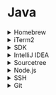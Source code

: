 # Java

<details><summary>Homebrew</summary>

[Homebrew](https://brew.sh/)

```bash
/bin/bash -c "$(curl -fsSL https://raw.githubusercontent.com/Homebrew/install/HEAD/install.sh)"
```

[Homebrew Formulae](https://formulae.brew.sh/) < brew 통해서 설치하고 싶은 패키지 검색

</details>

<details><summary>iTerm2</summary>

[iTerm2](https://iterm2.com/)

```bash
brew install --cask iterm2
```

### Prompt 설정하기

✅ .zshrc에 **커스텀 명령어 라인** **설정** 코드와 **언어 설정** 코드를 입력합니다.

** 언어 설정 코드는 Mac 시스템 언어가 한글일 경우에만 추가해주세요.

1. .zshrc 파일을 vim편집기로 열어주세요.

```bash
## .zshrc 파일을 편집하기
vi ~/.zshrc
```

2. zshrc 파일에 아래 코드를 입력해주세요.

```bash
## COMMAND LINE CUSTOM
PS1="~ "

## LANGUAGE
LANG="en_US.UTF-8"
```

</details>

<details><summary>SDK</summary>

[SDK MAN](https://sdkman.io/)

```bash
curl -s "https://get.sdkman.io" | bash
```

```bash
export SDKMAN_DIR="$HOME/.sdkman"
[[ -s "$HOME/.sdkman/bin/sdkman-init.sh" ]] && source "$HOME/.sdkman/bin/sdkman-init.sh"
```

```bash
source ~/.zshrc
```

```bash
sdk --help
```

```bash
# Temurin jdk 목록 확인 
sdk list java | grep tem

# jdk 설치
sdk install java 18.0.1-tem

# 설치된 jdk 목록 확인 
sdk list java | grep installed

# 현재 사용중인 jdk 확인
sdk current

# 현재 java 버전 확인
java —version
```

이미 설치된 자바버젼으로 인해 IDE에서 환경변수 수정 관련 에러가 발생한다면

```bash
export JAVA_HOME="$HOME/.sdkman/candidates/java/current"
```

```bash
sdk --help
```

</details>
<details><summary>IntelliJ IDEA</summary>

[Formulae 검색](https://formulae.brew.sh/cask/intellij-idea#default)
*CE버젼은 검색

### 단축 명령어 설정하기

1. 상단 메뉴 중 `tools` → `create command line` 를 클릭하거나 `shift` 키를 두번 눌러 `create command line`-luncher 를 검색하여 클릭해줍니다. `ok` 를
   눌러 intellij 열기 명령어를 생성해줍니다.

2. 생성한 명령어는 iterm에서 해당 폴더를 intelliJ를 이용해 프로젝트를 여는데 사용됩니다. 프로젝트를 열 때 터미널에서 idea <경로> 명령어를 이용해 열어주세요.

### 설정 추가하기

아래의 설정을 추가로 변경해주세요.

1. [**IntelliJ Java import wildcard 죽이기!
   **](https://www.jetbrains.com/help/idea/creating-and-optimizing-imports.html#disable-wildcard-imports)
2. **[IntelliJ 힌트 죽이기!](https://www.jetbrains.com/help/idea/2022.2/viewing-reference-information.html#inlay-hints)**

```bash
brew install --cask intellij-idea
```

</details>
<details><summary>Sourcetree</summary>

# Git GUI

```bash
brew install --cask sourcetree
```

의심 팝업시 Finder에서 보기 > 우클릭 열기 > 열기로 설치 완료
</details>
<details><summary>Node.js</summary>

# 자바스크립트 런타임

1. 아래 명령어를 복사한 뒤 iterm에서 붙여넣기해서 설치해주세요.

    ```bash
    brew install fnm
    ```

2. 아래 과정을 통해 현재 터미널에서 바로 사용하기 위해 명령어를 zshrc 파일에 추가해줍니다.
    1. vim모드로 파일열기

        ```bash
        vi ~/.zshrc
        ```

    2. `i`를 눌러 편집모드 시작
    3. 명령어 붙여넣기

        ```bash
        eval "$(fnm env)"
        ```

    4. `esc`키를 눌러 편집모드 종료
    5. `:`키, `w`키, `q`키를 차례로 누르고 enter키를 눌러 저장하고 vim모드에서 나가기
    6. 저장한 파일 적용하기

3. 아래의 명령어를 순서대로 입력하여 설치된 fnm으로 설치가능한 노드의 버전을 확인하고 LTS(Long Term Support) 버전을 설치해주세요.

</details>
<details><summary>SSH</summary>

# Secure shell

1. 터미널에서 아래 명령어를 입력해 키가 존재하는 지 확인해주세요.

    ```bash
    ls -al ~/.ssh
    ```

2. 확인 후 키가 없다면 아래의 명령어를 입력해 키를 생성해줍니다. 쌍따옴표로 되어있는 부분에는 **GitHub**에 등록되어있는 **자신의 메일주소**를 입력해주세요.

    ```bash
    ssh-keygen -t ed25519 -C "GitHub 이메일 주소"
    ```

3. 화면에 "Enter a file in which to save the key,”라는 메세지가 나오면 Enter키를 입력해주세요. 그 후 화면에 아래와 같은 메세지가 나오면 차례대로 엔터를 두 번 입력해주세요.

    ```bash
    > Enter passphrase (empty for no passphrase): [Type a passphrase]
    > Enter same passphrase again: [Type passphrase again]
    ```

4. 아래 명령어를 입력해주세요.

    ```bash
    eval "$(ssh-agent -s)"
    ```

5. 아래 과정을 통해 ssh 키를 ssh-agent에 추가해주세요.
    1. `config` 파일 존재 여부 확인 명령어 입력하기

        ```bash
        open ~/.ssh/config
        ```

    2. `config` 파일 생성하기

        ```bash
        touch ~/.ssh/config
        ```

    3. vim모드로 `config` 파일 열고 코드 입력하기

        ```bash
        vi ~/.ssh/config
        ```

    4. `i`를 눌러 편집모드 시작
    5. 명령어 붙여넣기

        ```bash
        Host *
          AddKeysToAgent yes
          UseKeychain yes
          IdentityFile ~/.ssh/id_ed25519
        ```

    6. `esc`키를 눌러 편집모드 종료
    7. `:`키, `w`키, `q`키를 차례로 누르고 enter키를 눌러 저장하고 vim모드에서 나가기
6. 아래 명령어를 입력해 ssh에 설정을 등록합니다.

    ```bash
    ssh-add -K ~/.ssh/id_ed25519
    ```

7. 아래 명령어를 입력해 ssh 키를 복사해줍니다.

    ```bash
    pbcopy < ~/.ssh/id_ed25519.pub
    ```

8. GitHub 페이지의 우측 상단 메뉴에서 “Settings”를 클릭한 후 “Access”부분의 “SSH and GPC keys”를 클릭합니다.


9. “New SSH key” 버튼을 클릭합니다.


10. “Title” 부분에는 Key 이름을 지정해서 입력해주고 “”Key” 부분에는 복사된 ssh 키를 붙여넣어줍니다.


11. “Add SSH Key” 버튼을 클릭해줍니다.

12. GitHub 비밀번호를 입력해 완료를 해줍니다.

</details>

<details><summary>Git</summary>

### **설치하기**

1. 아래 명령어를 복사한 뒤 터미널에서 붙여넣기해서 설치해주세요.

    ```bash
    brew install git 
    ```

2. 아래의 명령어를 터미널에 입력해 git 버젼을 확인해주세요.

    ```bash
    git --version
    ```

---

<aside>
📚 Git을 설치하고 나면 Git의 사용 환경을 적절하게 설정해주어야 합니다. 환경설정은 한 컴퓨터에서 최초 한번만 설정하면 되고 Git의 버전을 업그레이드 해도 유지됩니다. 
기본 설정으로 사용자 정보를 설정해주어야 합니다.

</aside>

### **설정하기**

1. 아래의 명령어를 터미널에 입력해 사용자 이름을 설정해주세요.

    ```bash
    git config --global user.name "GitHub에서 사용하는 이름"
    ```

2. 아래의 명령어를 터미널에 입력해 사용자 이메일을 설정해주세요.

    ```bash
    *git* config --global user.email "GitHub 이메일 주소"
    ```

3. 아래의 명령어로 설정한 모든 것을 확인하실 수 있습니다.
    ```bash
    git config --list 
    ```

</details>
